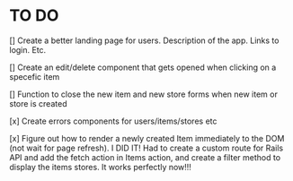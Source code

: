 # TO DO 

[] Create a better landing page for users. Description of the app. Links to login. Etc.

[] Create an edit/delete component that gets opened when clicking on a specefic item

[] Function to close the new item and new store forms when new item or store is created

[x] Create errors components for users/items/stores etc

[x] Figure out how to render a newly created Item immediately to the DOM (not wait for page refresh).
    I DID IT! Had to create a custom route for Rails API and add the fetch action in Items action, and 
    create a filter method to display the items stores. It works perfectly now!!!